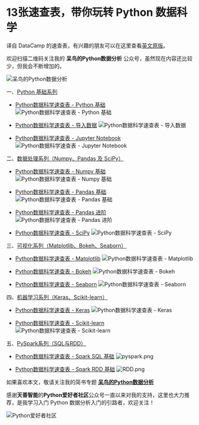 # 13张速查表，带你玩转 Python 数据科学
译自 DataCamp 的速查表，有兴趣的朋友可以在这里查看[英文原版](https://www.datacamp.com/community/data-science-cheatsheets)。

欢迎扫描二维码关注我的 **呆鸟的Python数据分析** 公众号，虽然现在内容还比较少，但我会不断增加的。

![呆鸟的Python数据分析](https://upload-images.jianshu.io/upload_images/3240514-6a4349fff3b8b019.jpg?imageMogr2/auto-orient/strip%7CimageView2/2/w/1240)

一、[Python 基础系列](https://www.jianshu.com/p/4574d95755db)

* [Python数据科学速查表 - Python 基础](https://github.com/jaystone776/python-data-science-cheatsheet/blob/master/Python数据科学速查表%20-%20Python%20基础.pdf)
![Python数据科学速查表 - Python 基础](https://upload-images.jianshu.io/upload_images/3240514-a4268e27432411b0.png?imageMogr2/auto-orient/strip%7CimageView2/2/w/1240)

* [Python数据科学速查表 - 导入数据](https://github.com/jaystone776/python-data-science-cheatsheet/blob/master/Python数据科学速查表%20-%20导入数据.pdf)
![Python数据科学速查表 - 导入数据](https://upload-images.jianshu.io/upload_images/3240514-d2b38f138e127333.png?imageMogr2/auto-orient/strip%7CimageView2/2/w/1240)

* [Python数据科学速查表 - Jupyter Notebook](https://github.com/jaystone776/python-data-science-cheatsheet/blob/master/Python%E6%95%B0%E6%8D%AE%E7%A7%91%E5%AD%A6%E9%80%9F%E6%9F%A5%E8%A1%A8%20-%20Jupyter%20Notebook.pdf)
![Python数据科学速查表 - Jupyter Notebook](https://upload-images.jianshu.io/upload_images/3240514-111052b862105515.png?imageMogr2/auto-orient/strip%7CimageView2/2/w/1240)

二、[数据处理系列（Numpy、Pandas 及 SciPy）](https://www.jianshu.com/p/8d51642dfa26)

* [Python数据科学速查表 - Numpy 基础](https://github.com/jaystone776/python-data-science-cheatsheet/blob/master/Python数据科学速查表%20-%20Numpy%20基础.pdf)
![Python数据科学速查表 - Numpy 基础](https://upload-images.jianshu.io/upload_images/3240514-811ca5b168b84a75.png?imageMogr2/auto-orient/strip%7CimageView2/2/w/1240)

* [Python数据科学速查表 - Pandas 基础](https://github.com/jaystone776/python-data-science-cheatsheet/blob/master/Python数据科学速查表%20-%20Pandas%20基础.pdf)
![Python数据科学速查表 - Pandas 基础](https://upload-images.jianshu.io/upload_images/3240514-0711ea1cb1d1fcee.png?imageMogr2/auto-orient/strip%7CimageView2/2/w/1240)

* [Python数据科学速查表 -  Pandas 进阶](https://github.com/jaystone776/python-data-science-cheatsheet/blob/master/Python数据科学速查表%20-%20Pandas%20进阶.pdf)
![Python数据科学速查表 -  Pandas 进阶](https://upload-images.jianshu.io/upload_images/3240514-475cfa9174303f60.png?imageMogr2/auto-orient/strip%7CimageView2/2/w/1240)

*  [Python数据科学速查表 -  SciPy](https://github.com/jaystone776/python-data-science-cheatsheet/blob/master/Python%E6%95%B0%E6%8D%AE%E7%A7%91%E5%AD%A6%E9%80%9F%E6%9F%A5%E8%A1%A8%20-%20SciPy.pdf)
![Python数据科学速查表 -  SciPy](https://upload-images.jianshu.io/upload_images/3240514-fc9fa2b69a820041.png?imageMogr2/auto-orient/strip%7CimageView2/2/w/1240)

三、[可视化系列（Matplotlib、Bokeh、Seaborn）](https://www.jianshu.com/p/7e186d43d7f1)

* [Python数据科学速查表 - Matplotlib](https://github.com/jaystone776/python-data-science-cheatsheet/blob/master/Python数据科学速查表%20-%20Matplotlib%20绘图.pdf)
![Python数据科学速查表 - Matplotlib](https://upload-images.jianshu.io/upload_images/3240514-9c57bcf33113cf98.png?imageMogr2/auto-orient/strip%7CimageView2/2/w/1240)

* [Python数据科学速查表 - Bokeh](https://github.com/jaystone776/python-data-science-cheatsheet/blob/master/Python数据科学速查表%20-%20Bokeh.pdf)
![Python数据科学速查表 - Bokeh](https://upload-images.jianshu.io/upload_images/3240514-d87990f4a3f7f0ae.png?imageMogr2/auto-orient/strip%7CimageView2/2/w/1240)

* [Python数据科学速查表 - Seaborn](https://github.com/jaystone776/python-data-science-cheatsheet/blob/master/Python%E6%95%B0%E6%8D%AE%E7%A7%91%E5%AD%A6%E9%80%9F%E6%9F%A5%E8%A1%A8%20-%20Seaborn.pdf)
![Python数据科学速查表 - Seaborn](https://upload-images.jianshu.io/upload_images/3240514-1c2f56b96f841421.png?imageMogr2/auto-orient/strip%7CimageView2/2/w/1240)

四、[机器学习系列（Keras、Scikit-learn）](https://www.jianshu.com/p/cba49ff5fc97)

* [Python数据科学速查表 - Keras](https://github.com/jaystone776/python-data-science-cheatsheet/blob/master/Python数据科学速查表%20-%20Keras.pdf)
![Python数据科学速查表 - Keras](https://upload-images.jianshu.io/upload_images/3240514-ea9657c97b5e0d19.png?imageMogr2/auto-orient/strip%7CimageView2/2/w/1240)

* [Python数据科学速查表 - Scikit-learn](https://github.com/jaystone776/python-data-science-cheatsheet/blob/master/Python%E6%95%B0%E6%8D%AE%E7%A7%91%E5%AD%A6%E9%80%9F%E6%9F%A5%E8%A1%A8%20-%20Scikit-Learn.pdf)
![Python数据科学速查表 - Scikit-learn](https://upload-images.jianshu.io/upload_images/3240514-b8cbecb3a9194b71.png?imageMogr2/auto-orient/strip%7CimageView2/2/w/1240)

五、[PySpark系列（SQL与RDD）](https://www.jianshu.com/p/7dea578c56d8)

* [Python数据科学速查表 - Spark SQL 基础](https://github.com/jaystone776/python-data-science-cheatsheet/blob/master/Python%E6%95%B0%E6%8D%AE%E7%A7%91%E5%AD%A6%E9%80%9F%E6%9F%A5%E8%A1%A8%20-%20Spark%20SQL%20%E5%9F%BA%E7%A1%80.pdf)
![pyspark.png](https://upload-images.jianshu.io/upload_images/3240514-32909e63b67c0837.png?imageMogr2/auto-orient/strip%7CimageView2/2/w/1240)

* [Python数据科学速查表 - Spark RDD 基础](https://github.com/jaystone776/python-data-science-cheatsheet/blob/master/Python%E6%95%B0%E6%8D%AE%E7%A7%91%E5%AD%A6%E9%80%9F%E6%9F%A5%E8%A1%A8%20-%20Spark%20RDD%20%E5%9F%BA%E7%A1%80.pdf)
![RDD.png](https://upload-images.jianshu.io/upload_images/3240514-43308e4ca89d8699.png?imageMogr2/auto-orient/strip%7CimageView2/2/w/1240)

如果喜欢本文，敬请关注我的简书专题 **[呆鸟的Python数据分析](https://www.jianshu.com/c/38980843c0f2)** 

感谢**天善智能**的**Python爱好者社区**公众号一直以来对我的支持，这里也大力推荐，是我学习入门 Python 数据分析入门的引路者，欢迎关注！

![Python爱好者社区](https://upload-images.jianshu.io/upload_images/3240514-29c87337342b0904.jpg?imageMogr2/auto-orient/strip%7CimageView2/2/w/1240)
